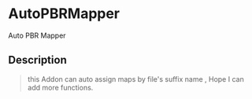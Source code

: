 # AutoPBRMapper
Auto PBR Mapper

## Description

> this Addon can auto assign maps by file's suffix name ,
> Hope I can add more functions.
